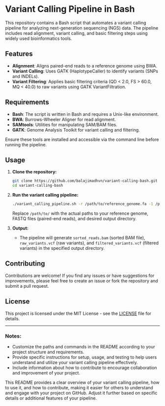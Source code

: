 # Variant Calling Pipeline in Bash

This repository contains a Bash script that automates a variant calling pipeline for analyzing next-generation sequencing (NGS) data. The pipeline includes read alignment, variant calling, and basic filtering steps using widely used bioinformatics tools.

## Features

- **Alignment**: Aligns paired-end reads to a reference genome using BWA.
- **Variant Calling**: Uses GATK (HaplotypeCaller) to identify variants (SNPs and INDELs).
- **Variant Filtering**: Applies basic filtering criteria (QD < 2.0, FS > 60.0, MQ < 40.0) to raw variants using GATK VariantFiltration.

## Requirements

- **Bash**: The script is written in Bash and requires a Unix-like environment.
- **BWA**: Burrows-Wheeler Aligner for read alignment.
- **SAMtools**: Utilities for manipulating SAM/BAM files.
- **GATK**: Genome Analysis Toolkit for variant calling and filtering.

Ensure these tools are installed and accessible via the command line before running the pipeline.

## Usage

1. **Clone the repository:**

   ```bash
   git clone https://github.com/balajimadhvn/variant-calling-bash.git
   cd variant-calling-bash
   ```

2. **Run the variant calling pipeline:**

   ```bash
   ./variant_calling_pipeline.sh -r /path/to/reference_genome.fa -1 /path/to/read1.fastq -2 /path/to/read2.fastq -o /path/to/output_directory
   ```

   Replace `/path/to/` with the actual paths to your reference genome, FASTQ files (paired-end reads), and desired output directory.

3. **Output:**

   - The pipeline will generate `sorted_reads.bam` (sorted BAM file), `raw_variants.vcf` (raw variants), and `filtered_variants.vcf` (filtered variants) in the specified output directory.



## Contributing

Contributions are welcome! If you find any issues or have suggestions for improvements, please feel free to create an issue or fork the repository and submit a pull request.

## License

This project is licensed under the MIT License - see the [LICENSE](LICENSE) file for details.

---

### Notes:

- Customize the paths and commands in the README according to your project structure and requirements.
- Provide specific instructions for setup, usage, and testing to help users understand and utilize your variant calling pipeline effectively.
- Include information about how to contribute to encourage collaboration and improvement of your project.

This README provides a clear overview of your variant calling pipeline, how to use it, and how to contribute, making it easier for others to understand and engage with your project on GitHub. Adjust it further based on specific details or additional features of your pipeline.
